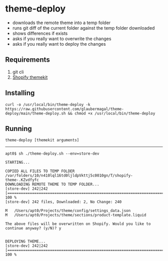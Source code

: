 # theme-deploy

- downloads the remote theme into a temp folder
- runs git diff of the current folder against the temp folder downloaded
- shows differences if exists
- asks if you really want to overwrite the changes
- asks if you really want to deploy the changes

## Requirements
1. git cli
2. [Shopify themekit](https://shopify.dev/tools/theme-kit/getting-started)

## Installing
`curl -o /usr/local/bin/theme-deploy -k https://raw.githubusercontent.com/glaubermagal/theme-deploy/main/theme-deploy.sh && chmod +x /usr/local/bin/theme-deploy`

## Running
`theme-deploy [themekit arguments]`


----
```
apt0$ sh ./theme-deploy.sh --env=store-dev

STARTING...

COPIED ALL FILES TO TEMP FOLDER /var/folders/10/n410lql16td0ljldpVkttj5c0010gn/T/shopify-theme-.KZvdfyfc
DOWNLOADING REMOTE THEME TO TEMP FOLDER...
[store-dev] 242|242 [==============================================================================]  100 %
[store-dev] 242 files, Downloaded: 2, No Change: 240

M	/Users/apt0/Projects/theme/config/settings_data.json
M	/Users/apt0/Projects/theme/sections/product-template.liquid

The above files will be overwritten on Shopify. Would you like to continue anyway? (y/N)? y


DEPLOYING THEME...
[store-dev] 242|242 [==============================================================================]  100 %
```
